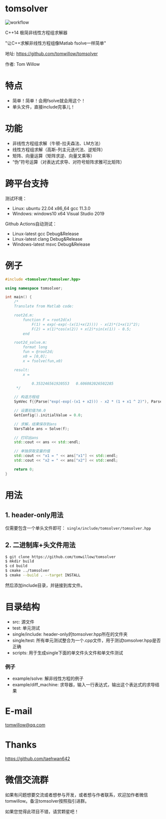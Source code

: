 # tomsolver

![workflow](https://github.com/tomwillow/tomsolver/actions/workflows/cmake-multi-platform.yml/badge.svg)

C++14 极简非线性方程组求解器

"让C++求解非线性方程组像Matlab fsolve一样简单"

地址: https://github.com/tomwillow/tomsolver

作者: Tom Willow

# 特点

* 简单！简单！会用fsolve就会用这个！
* 单头文件，直接include完事儿！

# 功能

* 非线性方程组求解（牛顿-拉夫森法、LM方法）
* 线性方程组求解（高斯-列主元迭代法、逆矩阵）
* 矩阵、向量运算（矩阵求逆、向量叉乘等）
* “伪”符号运算（对表达式求导、对符号矩阵求雅可比矩阵）

# 跨平台支持

测试环境：
* Linux: ubuntu 22.04 x86_64 gcc 11.3.0
* Windows: windows10 x64 Visual Studio 2019

Github Actions自动测试：
* Linux-latest gcc Debug&Release
* Linux-latest clang Debug&Release
* Windows-latest msvc Debug&Release

# 例子

```C++
#include <tomsolver/tomsolver.hpp>

using namespace tomsolver;

int main() {
    /*
    Translate from Matlab code:

    root2d.m:
        function F = root2d(x)
            F(1) = exp(-exp(-(x(1)+x(2)))) - x(2)*(1+x(1)^2);
            F(2) = x(1)*cos(x(2)) + x(2)*sin(x(1)) - 0.5;
        end

    root2d_solve.m:
        format long
        fun = @root2d;
        x0 = [0,0];
        x = fsolve(fun,x0)

    result:
        x =

            0.353246561920553   0.606082026502285
     */

    // 构造方程组
    SymVec f{{Parse("exp(-exp(-(x1 + x2))) - x2 * (1 + x1 ^ 2)"), Parse("x1 * cos(x2) + x2 * sin(x1) - 0.5")}};

    // 设置初值为0.0
    GetConfig().initialValue = 0.0;

    // 求解，结果保存到ans
    VarsTable ans = Solve(f);

    // 打印出ans
    std::cout << ans << std::endl;

    // 单独获取变量的值
    std::cout << "x1 = " << ans["x1"] << std::endl;
    std::cout << "x2 = " << ans["x2"] << std::endl;

    return 0;
}
```

# 用法

## 1. header-only用法

仅需要包含一个单头文件即可：
`single/include/tomsolver/tomsolver.hpp`

## 2. 二进制库+头文件用法

```bash
$ git clone https://github.com/tomwillow/tomsolver
$ mkdir build
$ cd build
$ cmake ../tomsolver
$ cmake --build . --target INSTALL
```

然后添加include目录，并链接到库文件。

# 目录结构

* src: 源文件
* test: 单元测试
* single/include: header-only的tomsolver.hpp所在的文件夹
* single/test: 所有单元测试整合为一个.cpp文件，用于测试tomsolver.hpp是否正确
* scripts: 用于生成single下面的单文件头文件和单文件测试

### 例子
* example/solve: 解非线性方程的例子
* example/diff_machine: 求导器，输入一行表达式，输出这个表达式的求导结果

# E-mail

tomwillow@qq.com

# Thanks

https://github.com/taehwan642

# 微信交流群

如果有问题想要交流或者想参与开发，或者想与作者联系，欢迎加作者微信tomwillow。备注tomsolver按照指引进群。

如果您觉得此项目不错，请赏颗星吧！
